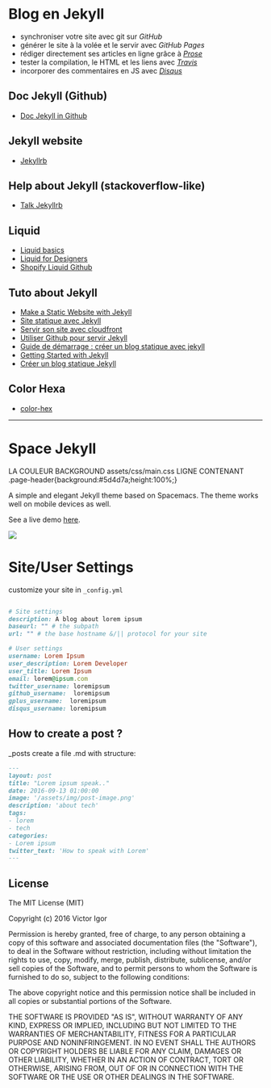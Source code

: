 # Blog en Jekyll

* synchroniser votre site avec git sur *GitHub*
* générer le site à la volée et le servir avec *GitHub Pages*
* rédiger directement ses articles en ligne grâce à [*Prose*](prose.io)
* tester la compilation, le HTML et les liens avec [*Travis*](https://travis-ci.org/)
* incorporer des commentaires en JS avec [*Disqus*](https://disqus.com/)

## Doc Jekyll (Github)
* [Doc Jekyll in Github](https://github.com/jekyll/jekyll/blob/master/docs/_docs/continuous-integration.md)

## Jekyll website
* [Jekyllrb](http://jekyllrb.com)

## Help about Jekyll (stackoverflow-like)
* [Talk Jekyllrb](https://talk.jekyllrb.com)

## Liquid
* [Liquid basics](https://help.shopify.com/themes/liquid/basics)
* [Liquid for Designers](https://github.com/Shopify/liquid/wiki/Liquid-for-Designers)
* [Shopify Liquid Github](https://github.com/Shopify/liquid/wiki)

## Tuto about Jekyll
* [Make a Static Website with Jekyll](https://www.taniarascia.com/make-a-static-website-with-jekyll/)
* [Site statique avec Jekyll](https://www.sylvaindurand.fr/site-statique-avec-jekyll/)
* [Servir son site avec cloudfront](https://www.sylvaindurand.fr/servir-son-site-avec-cloudfront/)
* [Utiliser Github pour servir Jekyll](https://www.sylvaindurand.fr/utiliser-github-pour-servir-jekyll/)
* [Guide de démarrage : créer un blog statique avec jekyll](http://www.toam.fr/20-05-2013-guide-demarrage-jekyll/)
* [Getting Started with Jekyll](https://scotch.io/tutorials/getting-started-with-jekyll-plus-a-free-bootstrap-3-starter-theme)
* [Créer un blog statique Jekyll](https://www.grafikart.fr/tutoriels/html-css/jekyll-505)

## Color Hexa
* [color-hex](http://www.color-hex.com/color/008b8b)

----


# Space Jekyll

LA COULEUR BACKGROUND assets/css/main.css LIGNE CONTENANT .page-header{background:#5d4d7a;height:100%;}

A simple and elegant Jekyll theme based on Spacemacs. The theme works well on mobile devices as well.

See a live demo [here](https://victorvoid.github.io/space-jekyll-template/).

![](https://github.com/victorvoid/space-jekyll-template/blob/master/screenshot.png?raw=true)

# Site/User Settings

customize your site in ``_config.yml``

```ruby

# Site settings
description: A blog about lorem ipsum
baseurl: "" # the subpath
url: "" # the base hostname &/|| protocol for your site 

# User settings
username: Lorem Ipsum
user_description: Lorem Developer
user_title: Lorem Ipsum
email: lorem@ipsum.com
twitter_username: loremipsum
github_username:  loremipsum
gplus_username:  loremipsum
disqus_username: loremipsum

```

## How to create a post ? 

_posts create a file .md with structure:

```md
---
layout: post
title: "Lorem ipsum speak.."
date: 2016-09-13 01:00:00
image: '/assets/img/post-image.png'
description: 'about tech'
tags:
- lorem
- tech 
categories:
- Lorem ipsum
twitter_text: 'How to speak with Lorem'
---
```

## License
The MIT License (MIT)

Copyright (c) 2016 Victor Igor

Permission is hereby granted, free of charge, to any person obtaining a copy
of this software and associated documentation files (the "Software"), to deal
in the Software without restriction, including without limitation the rights
to use, copy, modify, merge, publish, distribute, sublicense, and/or sell
copies of the Software, and to permit persons to whom the Software is
furnished to do so, subject to the following conditions:

The above copyright notice and this permission notice shall be included in all
copies or substantial portions of the Software.

THE SOFTWARE IS PROVIDED "AS IS", WITHOUT WARRANTY OF ANY KIND, EXPRESS OR
IMPLIED, INCLUDING BUT NOT LIMITED TO THE WARRANTIES OF MERCHANTABILITY,
FITNESS FOR A PARTICULAR PURPOSE AND NONINFRINGEMENT. IN NO EVENT SHALL THE
AUTHORS OR COPYRIGHT HOLDERS BE LIABLE FOR ANY CLAIM, DAMAGES OR OTHER
LIABILITY, WHETHER IN AN ACTION OF CONTRACT, TORT OR OTHERWISE, ARISING FROM,
OUT OF OR IN CONNECTION WITH THE SOFTWARE OR THE USE OR OTHER DEALINGS IN THE
SOFTWARE.

